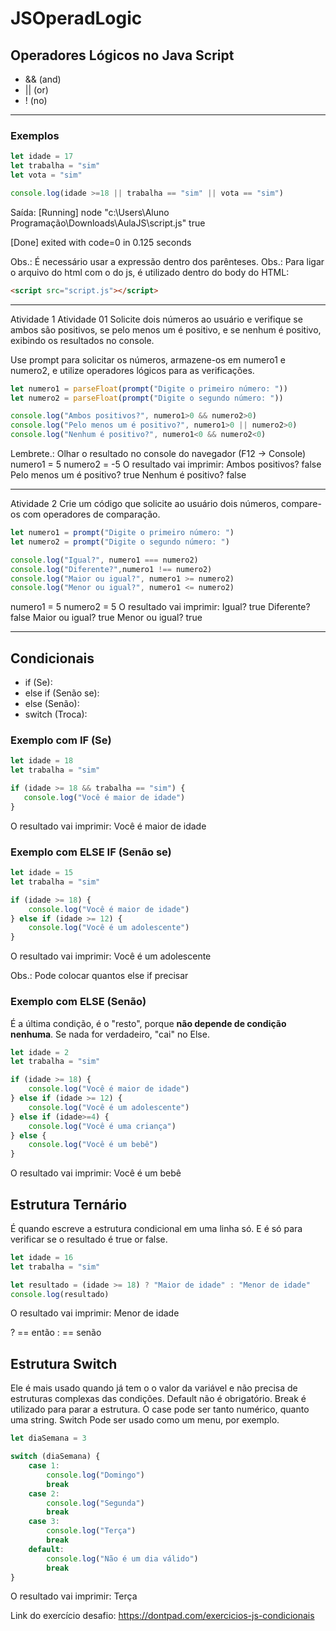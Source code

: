 # JSOperadLogic

## Operadores Lógicos no **Java Script**

- && (and)
- || (or)
- ! (no)

---
### Exemplos

```javascript
let idade = 17
let trabalha = "sim"
let vota = "sim"

console.log(idade >=18 || trabalha == "sim" || vota == "sim")
```

Saída: 
[Running] node "c:\Users\Aluno Programação\Downloads\AulaJS\script.js"
true

[Done] exited with code=0 in 0.125 seconds

Obs.: É necessário usar a expressão dentro dos parênteses.
Obs.: Para ligar o arquivo do html com o do js, é utilizado dentro do body do HTML: 
```html
<script src="script.js"></script>
```

---

Atividade 1
Atividade 01
Solicite dois números ao usuário e verifique se ambos são
positivos, se pelo menos um é positivo, e se nenhum é positivo,
exibindo os resultados no console.

Use prompt para solicitar os números, armazene-os em numero1
e numero2, e utilize operadores lógicos para as verificações.

```javascript
let numero1 = parseFloat(prompt("Digite o primeiro número: "))
let numero2 = parseFloat(prompt("Digite o segundo número: "))

console.log("Ambos positivos?", numero1>0 && numero2>0)
console.log("Pelo menos um é positivo?", numero1>0 || numero2>0)
console.log("Nenhum é positivo?", numero1<0 && numero2<0)
```

Lembrete.: Olhar o resultado no console do navegador (F12 -> Console)
numero1 = 5
numero2 = -5
O resultado vai imprimir: 
Ambos positivos? false
Pelo menos um é positivo? true
Nenhum é positivo? false

---

Atividade 2
Crie um código que solicite ao usuário dois números, compare-os com
operadores de comparação.

```javascript
let numero1 = prompt("Digite o primeiro número: ")
let numero2 = prompt("Digite o segundo número: ")

console.log("Igual?", numero1 === numero2)
console.log("Diferente?",numero1 !== numero2)
console.log("Maior ou igual?", numero1 >= numero2)
console.log("Menor ou igual?", numero1 <= numero2)
```

numero1 = 5
numero2 = 5
O resultado vai imprimir:
Igual? true
Diferente? false
Maior ou igual? true
Menor ou igual? true

---

## Condicionais

- if (Se):
- else if (Senão se):
- else (Senão):
- switch (Troca):

### Exemplo com IF (Se)

 ```javascript
let idade = 18
let trabalha = "sim"

if (idade >= 18 && trabalha == "sim") {
    console.log("Você é maior de idade")
}
```

O resultado vai imprimir: Você é maior de idade

### Exemplo com ELSE IF (Senão se)

```javascript
let idade = 15
let trabalha = "sim"

if (idade >= 18) {
    console.log("Você é maior de idade")
} else if (idade >= 12) {
    console.log("Você é um adolescente")
}
```

O resultado vai imprimir: Você é um adolescente

Obs.: Pode colocar quantos else if precisar

### Exemplo com ELSE (Senão)

É a última condição, é o "resto", porque **não depende de condição nenhuma**. Se nada for verdadeiro, "cai" no Else.

```javascript
let idade = 2
let trabalha = "sim"

if (idade >= 18) {
    console.log("Você é maior de idade")
} else if (idade >= 12) {
    console.log("Você é um adolescente")
} else if (idade>=4) {
    console.log("Você é uma criança")
} else {
    console.log("Você é um bebê")
}
```

O resultado vai imprimir: Você é um bebê

## Estrutura Ternário

É quando escreve a estrutura condicional em uma linha só. E é só para verificar se o resultado é true or false.

```javascript
let idade = 16
let trabalha = "sim"

let resultado = (idade >= 18) ? "Maior de idade" : "Menor de idade"
console.log(resultado)
```

O resultado vai imprimir: Menor de idade

? == então
: == senão

## Estrutura Switch

Ele é mais usado quando já tem o o valor da variável e não precisa de estruturas complexas das condições.
Default não é obrigatório.
Break é utilizado para parar a estrutura.
O case pode ser tanto numérico, quanto uma string.
Switch Pode ser usado como um menu, por exemplo.

```javascript
let diaSemana = 3

switch (diaSemana) {
    case 1:
        console.log("Domingo")
        break
    case 2:
        console.log("Segunda")
        break
    case 3:
        console.log("Terça")
        break
    default:
        console.log("Não é um dia válido")
        break
}
```

O resultado vai imprimir: Terça


Link do exercício desafio:
https://dontpad.com/exercicios-js-condicionais
